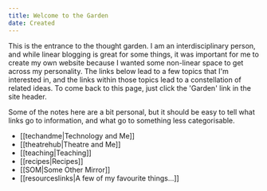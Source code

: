 ```yaml
---
title: Welcome to the Garden
date: Created
---
```

This is the entrance to the thought garden. I am an interdisciplinary person, and while linear blogging is great for some things, it was important for me to create my own website because I wanted some non-linear space to get across my personality. The links below lead to a few topics that I'm interested in, and the links within those topics lead to a constellation of related ideas. To come back to this page, just click the 'Garden' link in the site header.

Some of the notes here are a bit personal, but it should be easy to tell what links go to information, and what go to something less categorisable.

- [[techandme|Technology and Me]]
- [[theatrehub|Theatre and Me]]
- [[teaching|Teaching]]
- [[recipes|Recipes]]
- [[SOM|Some Other Mirror]]
- [[resourceslinks|A few of my favourite things...]]
